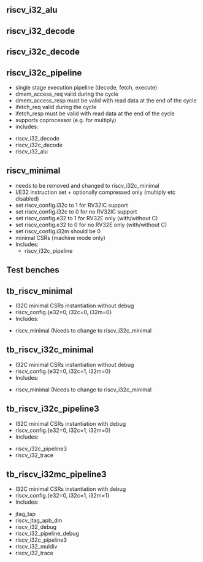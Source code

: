 riscv_i32_alu
-------------

riscv_i32_decode
----------------

riscv_i32c_decode
----------------

riscv_i32c_pipeline
----------------

* single stage execution pipeline (decode, fetch, execute)
* dmem_access_req valid during the cycle
* dmem_access_resp must be valid with read data at the end of the
cycle
* ifetch_req valid during the cycle
* ifetch_resp must be valid with read data at the end of the
cycle
* supports coprocessor (e.g. for multiply)
* includes:
+ riscv_i32_decode
+ riscv_i32c_decode
+ riscv_i32_alu


riscv_minimal
----------------

* needs to be removed and changed to riscv_i32c_minimal
 * I/E32 instruction set + optionally compressed only (multiply etc
 disabled)
 * set riscv_config.i32c to 1 for RV32IC support
 * set riscv_config.i32c to 0 for no RV32IC support
 * set riscv_config.e32 to 1 for RV32E only (with/without C)
 * set riscv_config.e32 to 0 for no RV32E only (with/without C)
 * set riscv_config.i32m should be 0
 * minimal CSRs (machine mode only)
 * Includes:
   +  riscv_i32c_pipeline

Test benches
------------

tb_riscv_minimal
----------------

* I32C minimal CSRs instantiation without debug
* riscv_config.{e32=0, i32c=0, i32m=0}
* Includes:
+  riscv_minimal (Needs to change to riscv_i32c_minimal

tb_riscv_i32c_minimal
----------------

* I32C minimal CSRs instantiation without debug
* riscv_config.{e32=0, i32c=1, i32m=0}
* Includes:
+  riscv_minimal (Needs to change to riscv_i32c_minimal

tb_riscv_i32c_pipeline3
----------------

* I32C minimal CSRs instantiation with debug
* riscv_config.{e32=0, i32c=1, i32m=0}
* Includes:
 + riscv_i32c_pipeline3
 + riscv_i32_trace
 
tb_riscv_i32mc_pipeline3
----------------

* I32C minimal CSRs instantiation with debug
* riscv_config.{e32=0, i32c=1, i32m=1}
* Includes:
 + jtag_tap
 + riscv_jtag_apb_dm
 + riscv_i32_debug
 + riscv_i32_pipeline_debug
 + riscv_i32c_pipeline3
 + riscv_i32_muldiv
 + riscv_i32_trace
 





